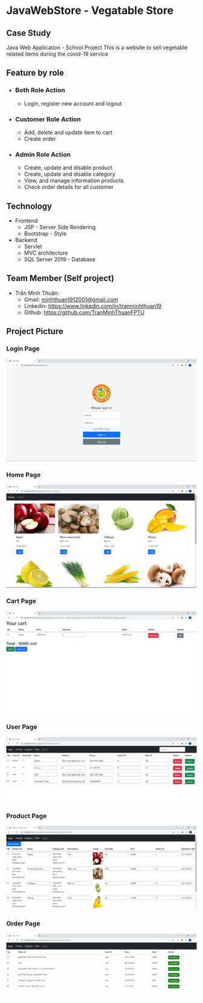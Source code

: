 # JavaWebStore - Vegatable Store
## Case Study
Java Web Application - School Project
This is a website to sell vegetable related items during the covid-19 service

## Feature by role

- ### Both Role Action
     - Login, register new account and logout
- ### Customer Role Action
     - Add, delete and update item to cart
     - Create order
- ### Admin Role Action
     - Create, update and disable product
     - Create, update and disable category
     - View, and manage information products
     - Check order details for all customer

## Technology

- Frontend
     - JSP - Server Side Rendering
     - Bootstrap - Style
- Backend
     - Servlet
     - MVC architecture
     - SQL Server 2019 - Database

## Team Member (Self project)
- Trần Minh Thuận:
     - Gmail: minhthuan1912001@gmail.com
     - Linkedin: https://www.linkedin.com/in/tranminhthuan19
     - Github: https://github.com/TranMinhThuanFPTU

## Project Picture

### Login Page

![Login Page](doc/Capture.PNG)

### Home Page

![Home Page](doc/Homepage.PNG)

### Cart Page

![Cart Page](doc/Cart.PNG)

### User Page

![User Page](doc/UserManagement.PNG)

### Product Page

![Product Page](doc/ProductPage.PNG)

### Order Page

![Order Page](doc/OrderPage.PNG)
